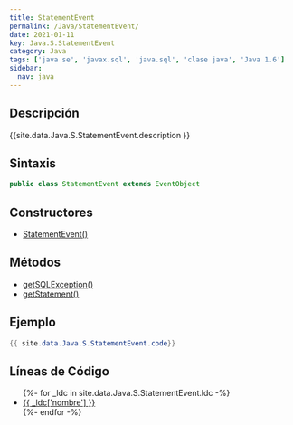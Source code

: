 ```yaml
---
title: StatementEvent
permalink: /Java/StatementEvent/
date: 2021-01-11
key: Java.S.StatementEvent
category: Java
tags: ['java se', 'javax.sql', 'java.sql', 'clase java', 'Java 1.6']
sidebar: 
  nav: java
---
```


## Descripción
{{site.data.Java.S.StatementEvent.description }}

## Sintaxis
~~~java
public class StatementEvent extends EventObject
~~~

## Constructores
* [StatementEvent()](/Java/StatementEvent/StatementEvent/)

## Métodos
* [getSQLException()](/Java/StatementEvent/getSQLException)
* [getStatement()](/Java/StatementEvent/getStatement)

## Ejemplo
~~~java
{{ site.data.Java.S.StatementEvent.code}}
~~~

## Líneas de Código
<ul>
{%- for _ldc in site.data.Java.S.StatementEvent.ldc -%}
   <li>
       <a href="{{_ldc['url'] }}">{{ _ldc['nombre'] }}</a>
   </li>
{%- endfor -%}
</ul>
